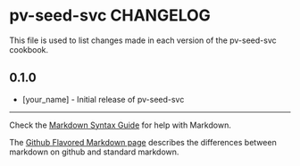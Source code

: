 pv-seed-svc CHANGELOG
=====================

This file is used to list changes made in each version of the pv-seed-svc cookbook.

0.1.0
-----
- [your_name] - Initial release of pv-seed-svc

- - -
Check the [Markdown Syntax Guide](http://daringfireball.net/projects/markdown/syntax) for help with Markdown.

The [Github Flavored Markdown page](http://github.github.com/github-flavored-markdown/) describes the differences between markdown on github and standard markdown.
